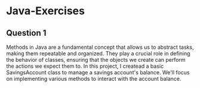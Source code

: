 # Java-Exercises
## Question 1
Methods in Java are a fundamental concept that allows us to abstract tasks, making them repeatable and organized. They play a crucial role in defining the behavior of classes, ensuring that the objects we create can perform the actions we expect them to. 
In this project, I createad a basic SavingsAccount class to manage a savings account's balance. We'll focus on implementing various methods to interact with the account balance.
